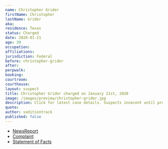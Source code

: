 ```yaml
---
name: Christopher Grider
firstName: Christopher
lastName: Grider
aka:
residence: Texas
status: Charged
date: 2020-01-21
age: 39
occupation:
affiliations:
jurisdiction: Federal
before: christopher-grider
after:
perpwalk:
booking:
courtroom:
courthouse:
layout: suspect
title: Christopher Grider charged on January 21st, 2020
image: /images/preview/christopher-grider.jpg
description: Click for latest case details. Suspects innocent until proven guilty.
quote:
author: seditiontrack
published: false
---
```


- [NewsReport]()
- [Complaint](https://www.justice.gov/file/1358251/download)
- [Statement of Facts](https://www.justice.gov/opa/page/file/1358246/download)
